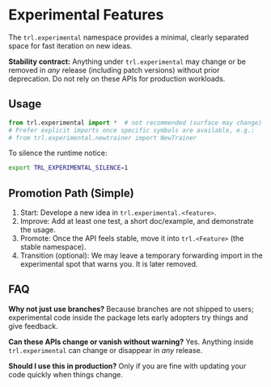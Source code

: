 # Experimental Features

The `trl.experimental` namespace provides a minimal, clearly separated space for fast iteration on new ideas.

**Stability contract:** Anything under `trl.experimental` may change or be removed in *any* release (including patch versions) without prior deprecation. Do not rely on these APIs for production workloads.

## Usage

```python
from trl.experimental import *  # not recommended (surface may change)
# Prefer explicit imports once specific symbols are available, e.g.:
# from trl.experimental.newtrainer import NewTrainer
```

To silence the runtime notice:

```bash
export TRL_EXPERIMENTAL_SILENCE=1
```

## Promotion Path (Simple)
1. Start: Develope a new idea in `trl.experimental.<feature>`.
2. Improve: Add at least one test, a short doc/example, and demonstrate the usage.
3. Promote: Once the API feels stable, move it into `trl.<Feature>` (the stable namespace).
4. Transition (optional): We may leave a temporary forwarding import in the experimental spot that warns you. It is later removed.

## FAQ
**Why not just use branches?** Because branches are not shipped to users; experimental code inside the package lets early adopters try things and give feedback.

**Can these APIs change or vanish without warning?** Yes. Anything inside `trl.experimental` can change or disappear in *any* release.

**Should I use this in production?** Only if you are fine with updating your code quickly when things change.

